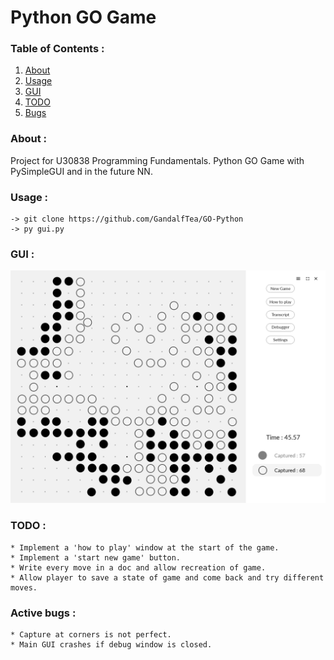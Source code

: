 # Python GO Game

### Table of Contents :
1. [About](#about)
2. [Usage](#usage)
3. [GUI](#gui)
4. [TODO](#TODO)
5. [Bugs](#bugs)

### About : <a name="about"></a>
Project for U30838 Programming Fundamentals. Python GO Game with PySimpleGUI and in the future NN.

### Usage : <a name="usage"></a>
	-> git clone https://github.com/GandalfTea/GO-Python
	-> py gui.py

### GUI : <a name="gui"></a>
![alt text](https://github.com/GandalfTea/GO-Python/blob/main/GUIPrototype.png)


### TODO : <a name="TODO"></a>
	* Implement a 'how to play' window at the start of the game.
	* Implement a 'start new game' button.
	* Write every move in a doc and allow recreation of game.
	* Allow player to save a state of game and come back and try different moves.

### Active bugs : <a name="bugs"></a>
	* Capture at corners is not perfect.
	* Main GUI crashes if debug window is closed.
